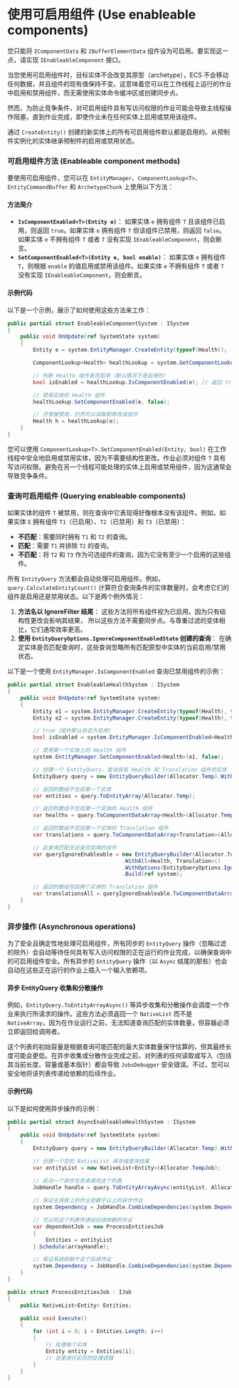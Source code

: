 # 使用可启用组件 (Use enableable components)

您只能将 `IComponentData` 和 `IBufferElementData` 组件设为可启用。要实现这一点，请实现 `IEnableableComponent` 接口。

当您使用可启用组件时，目标实体不会改变其原型（archetype），ECS 不会移动任何数据，并且组件的现有值保持不变。这意味着您可以在工作线程上运行的作业中启用和禁用组件，而无需使用实体命令缓冲区或创建同步点。

然而，为防止竞争条件，对可启用组件具有写访问权限的作业可能会导致主线程操作阻塞，直到作业完成，即使作业未在任何实体上启用或禁用该组件。

通过 `CreateEntity()` 创建的新实体上的所有可启用组件默认都是启用的。从预制件实例化的实体继承预制件的启用或禁用状态。

### 可启用组件方法 (Enableable component methods)

要使用可启用组件，您可以在 `EntityManager`、`ComponentLookup<T>`、`EntityCommandBuffer` 和 `ArchetypeChunk` 上使用以下方法：

#### 方法简介

* **`IsComponentEnabled<T>(Entity e)`**： 如果实体 `e` 拥有组件 `T` 且该组件已启用，则返回 `true`。如果实体 `e` 拥有组件 `T` 但该组件已禁用，则返回 `false`。如果实体 `e` 不拥有组件 `T` 或者 `T` 没有实现 `IEnableableComponent`，则会断言。
* **`SetComponentEnabled<T>(Entity e, bool enable)`**： 如果实体 `e` 拥有组件 `T`，则根据 `enable` 的值启用或禁用该组件。如果实体 `e` 不拥有组件 `T` 或者 `T` 没有实现 `IEnableableComponent`，则会断言。

#### 示例代码

以下是一个示例，展示了如何使用这些方法来工作：

```csharp
public partial struct EnableableComponentSystem : ISystem
{
    public void OnUpdate(ref SystemState system)
    {
        Entity e = system.EntityManager.CreateEntity(typeof(Health));

        ComponentLookup<Health> healthLookup = system.GetComponentLookup<Health>();

        // 判断 Health 组件是否启用（默认情况下是启用的）
        bool isEnabled = healthLookup.IsComponentEnabled(e); // 返回 true

        // 禁用实体的 Health 组件
        healthLookup.SetComponentEnabled(e, false);

        // 尽管被禁用，仍然可以读取和修改该组件
        Health h = healthLookup[e];
    }
}
```

您可以使用 `ComponentLookup<T>.SetComponentEnabled(Entity, bool)` 在工作线程中安全地启用或禁用实体，因为不需要结构性更改。作业必须对组件 `T` 具有写访问权限。避免在另一个线程可能处理的实体上启用或禁用组件，因为这通常会导致竞争条件。

### 查询可启用组件 (Querying enableable components)

如果实体的组件 `T` 被禁用，则在查询中它表现得好像根本没有该组件。例如，如果实体 `E` 拥有组件 `T1`（已启用）、`T2`（已禁用）和 `T3`（已禁用）：

* **不匹配**：需要同时拥有 `T1` 和 `T2` 的查询。
* **匹配**：需要 `T1` 并排除 `T2` 的查询。
* **不匹配**：将 `T2` 和 `T3` 作为可选组件的查询，因为它没有至少一个启用的这些组件。

所有 `EntityQuery` 方法都会自动处理可启用组件。例如，`query.CalculateEntityCount()` 计算符合查询条件的实体数量时，会考虑它们的组件是启用还是禁用状态。以下是两个例外情况：

1. **方法名以 IgnoreFilter 结尾**： 这些方法将所有组件视为已启用。因为只有结构性更改会影响其结果， 所以这些方法不需要同步点。与尊重过滤的变体相比，它们通常效率更高。
2. **使用 `EntityQueryOptions.IgnoreComponentEnabledState` 创建的查询**： 在确定实体是否匹配查询时，这些查询忽略所有匹配原型中实体的当前启用/禁用状态。

以下是一个使用 `EntityManager.IsComponentEnabled` 查询已禁用组件的示例：

```csharp
public partial struct EnableableHealthSystem : ISystem
{
    public void OnUpdate(ref SystemState system)
    {
        Entity e1 = system.EntityManager.CreateEntity(typeof(Health), typeof(Translation));
        Entity e2 = system.EntityManager.CreateEntity(typeof(Health), typeof(Translation));

        // true（组件默认状态为启用）
        bool isEnabled = system.EntityManager.IsComponentEnabled<Health>(e1);

        // 禁用第一个实体上的 Health 组件
        system.EntityManager.SetComponentEnabled<Health>(e1, false);

        // 创建一个 EntityQuery，查询具有 Health 和 Translation 组件的实体
        EntityQuery query = new EntityQueryBuilder(Allocator.Temp).WithAll<Health, Translation>().Build(ref system);

        // 返回的数组不包括第一个实体
        var entities = query.ToEntityArray(Allocator.Temp);

        // 返回的数组不包括第一个实体的 Health 组件
        var healths = query.ToComponentDataArray<Health>(Allocator.Temp);

        // 返回的数组不包括第一个实体的 Translation 组件
        var translations = query.ToComponentDataArray<Translation>(Allocator.Temp);

        // 此查询匹配无论是否启用的组件
        var queryIgnoreEnableable = new EntityQueryBuilder(Allocator.Temp)
                                    .WithAll<Health, Translation>()
                                    .WithOptions(EntityQueryOptions.IgnoreComponentEnabledState)
                                    .Build(ref system);

        // 返回的数组包括两个实体的 Translation 组件
        var translationsAll = queryIgnoreEnableable.ToComponentDataArray<Translation>(Allocator.Temp);
    }
}
```

### 异步操作 (Asynchronous operations)

为了安全且确定性地处理可启用组件，所有同步的 `EntityQuery` 操作（忽略过滤的除外）会自动等待任何具有写入访问权限的正在运行的作业完成，以确保查询中的可启用组件安全。所有异步的 `EntityQuery` 操作（以 `Async` 结尾的那些）也会自动在这些正在运行的作业上插入一个输入依赖项。

#### 异步 EntityQuery 收集和分散操作

例如，`EntityQuery.ToEntityArrayAsync()` 等异步收集和分散操作会调度一个作业来执行所请求的操作。这些方法必须返回一个 `NativeList` 而不是 `NativeArray`，因为在作业运行之前，无法知道查询匹配的实体数量，但容器必须立即返回给调用者。

这个列表的初始容量是根据查询可能匹配的最大实体数量保守估算的，但其最终长度可能会更低。在异步收集或分散作业完成之前，对列表的任何读取或写入（包括其当前长度、容量或基本指针）都会导致 `JobsDebugger` 安全错误。不过，您可以安全地将该列表传递给依赖的后续作业。

#### 示例代码

以下是如何使用异步操作的示例：

```csharp
public partial struct AsyncEnableableHealthSystem : ISystem
{
    public void OnUpdate(ref SystemState system)
    {
        EntityQuery query = new EntityQueryBuilder(Allocator.Temp).WithAll<Health, Translation>().Build(ref system);

        // 创建一个空的 NativeList 来存储查询结果
        var entityList = new NativeList<Entity>(Allocator.TempJob);

        // 启动一个异步任务来填充这个列表
        JobHandle handle = query.ToEntityArrayAsync(entityList, Allocator.TempJob, out JobHandle arrayHandle);
        
        // 保证主线程上的作业依赖于以上的异步作业
        system.Dependency = JobHandle.CombineDependencies(system.Dependency, arrayHandle);

        // 可以将这个列表传递给后续依赖的作业
        var dependentJob = new ProcessEntitiesJob
        {
            Entities = entityList
        }.Schedule(arrayHandle);

        // 保证系统依赖于这个后续作业
        system.Dependency = JobHandle.CombineDependencies(system.Dependency, dependentJob);
    }
}

public struct ProcessEntitiesJob : IJob
{
    public NativeList<Entity> Entities;

    public void Execute()
    {
        for (int i = 0; i < Entities.Length; i++)
        {
            // 处理每个实体
            Entity entity = Entities[i];
            // 这里进行实际的处理逻辑
        }
    }
}
```

